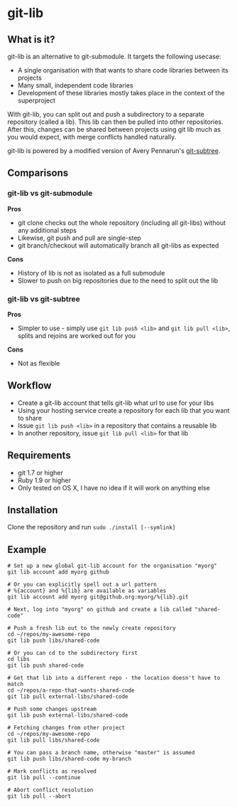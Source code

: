 git-lib
=======

What is it?
-----------

git-lib is an alternative to git-submodule. It targets the following usecase:

* A single organisation with that wants to share code libraries between its projects
* Many small, independent code libraries
* Development of these libraries mostly takes place in the context of the superproject

With git-lib, you can split out and push a subdirectory to a separate repository (called a lib). This lib can then be pulled into other repositories. After this, changes can be shared between projects using git lib much as you would expect, with merge conflicts handled naturally.

git-lib is powered by a modified version of Avery Pennarun's [git-subtree](https://github.com/apenwarr/git-subtree).

Comparisons
-----------

### git-lib vs git-submodule

**Pros**

* git clone checks out the whole repository (including all git-libs) without any additional steps
* Likewise, git push and pull are single-step
* git branch/checkout will automatically branch all git-libs as expected

**Cons**

* History of lib is not as isolated as a full submodule
* Slower to push on big repositories due to the need to split out the lib

### git-lib vs git-subtree

**Pros**

* Simpler to use - simply use `git lib push <lib>` and `git lib pull <lib>`, splits and rejoins are worked out for you

**Cons**

* Not as flexible

Workflow
--------

* Create a git-lib account that tells git-lib what url to use for your libs
* Using your hosting service create a repository for each lib that you want to share
* Issue `git lib push <lib>` in a repository that contains a reusable lib
* In another repository, issue `git lib pull <lib>` for that lib

Requirements
------------

* git 1.7 or higher
* Ruby 1.9 or higher
* Only tested on OS X, I have no idea if it will work on anything else

Installation
------------

Clone the repository and run `sudo ./install [--symlink]`

Example
-------

	# Set up a new global git-lib account for the organisation "myorg"
	git lib account add myorg github

    # Or you can explicitly spell out a url pattern
    # %{account} and %{lib} are available as variables
    git lib account add myorg git@github.org:myorg/%{lib}.git

    # Next, log into "myorg" on github and create a lib called "shared-code"

	# Push a fresh lib out to the newly create repository
    cd ~/repos/my-awesome-repo
	git lib push libs/shared-code

	# Or you can cd to the subdirectory first
	cd libs
	git lib push shared-code

	# Get that lib into a different repo - the location doesn't have to match
    cd ~/repos/a-repo-that-wants-shared-code
	git lib pull external-libs/shared-code

	# Push some changes upstream
	git lib push external-libs/shared-code

	# Fetching changes from other project
    cd ~/repos/my-awesome-repo
	git lib pull libs/shared-code

	# You can pass a branch name, otherwise "master" is assumed
	git lib push libs/shared-code my-branch

	# Mark conflicts as resolved
	git lib pull --continue

	# Abort conflict resolution
	git lib pull --abort
